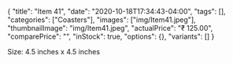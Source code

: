 {
    "title": "Item 41",
    "date": "2020-10-18T17:34:43-04:00",
    "tags": [],
    "categories": ["Coasters"],
    "images": ["img/Item41.jpeg"],
    "thumbnailImage": "img/Item41.jpeg",
    "actualPrice": "₹ 125.00",
    "comparePrice": "",
    "inStock": true,
    "options": {},
    "variants": []
}

Size: 4.5 inches x 4.5 inches